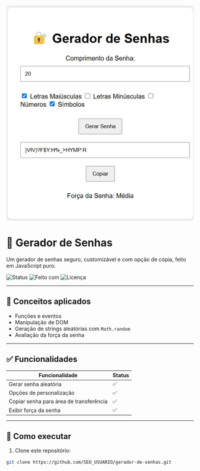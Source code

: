 ![Capa do Projeto](./capa-gerador-de-senhas.jpg)

# 🔐 Gerador de Senhas

Um gerador de senhas seguro, customizável e com opção de cópia, feito em JavaScript puro.

![Status](https://img.shields.io/badge/status-concluído-brightgreen)
![Feito com](https://img.shields.io/badge/feito%20com-JavaScript-blue)
![Licença](https://img.shields.io/badge/licença-MIT-lightgrey)

---

## 🧠 Conceitos aplicados

- Funções e eventos
- Manipulação de DOM
- Geração de strings aleatórias com `Math.random`
- Avaliação da força da senha

---

## ✅ Funcionalidades

| Funcionalidade                    | Status |
|----------------------------------|--------|
| Gerar senha aleatória            | ✅     |
| Opções de personalização         | ✅     |
| Copiar senha para área de transferência | ✅     |
| Exibir força da senha            | ✅     |

---

## 🚀 Como executar

1. Clone este repositório:
```bash
git clone https://github.com/SEU_USUARIO/gerador-de-senhas.git